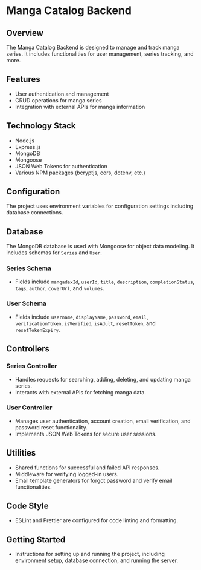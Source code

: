 <!-- // Search Amazon
 https://www.amazon.com/s?k=${title} manga volume {volumeNumber} -->
# Manga Catalog Backend

## Overview
The Manga Catalog Backend is designed to manage and track manga series. It includes functionalities for user management, series tracking, and more.

## Features
- User authentication and management
- CRUD operations for manga series
- Integration with external APIs for manga information

## Technology Stack
- Node.js
- Express.js
- MongoDB
- Mongoose
- JSON Web Tokens for authentication
- Various NPM packages (bcryptjs, cors, dotenv, etc.)

## Configuration
The project uses environment variables for configuration settings including database connections. 

## Database
The MongoDB database is used with Mongoose for object data modeling. It includes schemas for `Series` and `User`.

### Series Schema
- Fields include `mangadexId`, `userId`, `title`, `description`, `completionStatus`, `tags`, `author`, `coverUrl`, and `volumes`.

### User Schema
- Fields include `username`, `displayName`, `password`, `email`, `verificationToken`, `isVerified`, `isAdult`, `resetToken`, and `resetTokenExpiry`.

## Controllers
### Series Controller
- Handles requests for searching, adding, deleting, and updating manga series.
- Interacts with external APIs for fetching manga data.

### User Controller
- Manages user authentication, account creation, email verification, and password reset functionality.
- Implements JSON Web Tokens for secure user sessions.

## Utilities
- Shared functions for successful and failed API responses.
- Middleware for verifying logged-in users.
- Email template generators for forgot password and verify email functionalities.

## Code Style
- ESLint and Prettier are configured for code linting and formatting.

## Getting Started
- Instructions for setting up and running the project, including environment setup, database connection, and running the server.